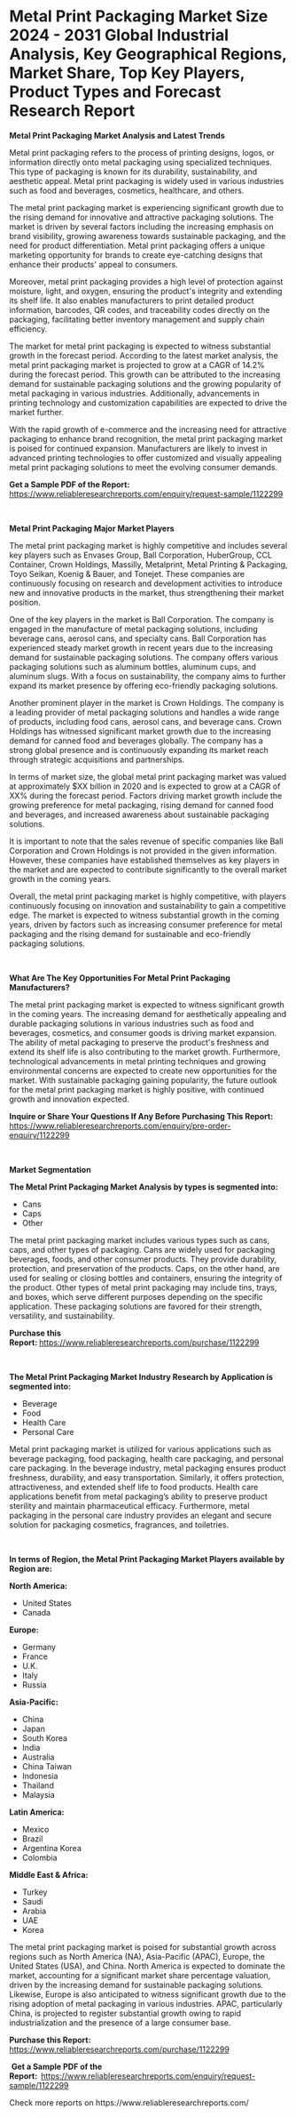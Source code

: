 <p><h1>Metal Print Packaging Market Size 2024 - 2031 Global Industrial Analysis, Key Geographical Regions, Market Share, Top Key Players, Product Types and Forecast Research Report</h1></p><p><strong>Metal Print Packaging Market Analysis and Latest Trends</strong></p>
<p><p>Metal print packaging refers to the process of printing designs, logos, or information directly onto metal packaging using specialized techniques. This type of packaging is known for its durability, sustainability, and aesthetic appeal. Metal print packaging is widely used in various industries such as food and beverages, cosmetics, healthcare, and others.</p><p>The metal print packaging market is experiencing significant growth due to the rising demand for innovative and attractive packaging solutions. The market is driven by several factors including the increasing emphasis on brand visibility, growing awareness towards sustainable packaging, and the need for product differentiation. Metal print packaging offers a unique marketing opportunity for brands to create eye-catching designs that enhance their products' appeal to consumers.</p><p>Moreover, metal print packaging provides a high level of protection against moisture, light, and oxygen, ensuring the product's integrity and extending its shelf life. It also enables manufacturers to print detailed product information, barcodes, QR codes, and traceability codes directly on the packaging, facilitating better inventory management and supply chain efficiency.</p><p>The market for metal print packaging is expected to witness substantial growth in the forecast period. According to the latest market analysis, the metal print packaging market is projected to grow at a CAGR of 14.2% during the forecast period. This growth can be attributed to the increasing demand for sustainable packaging solutions and the growing popularity of metal packaging in various industries. Additionally, advancements in printing technology and customization capabilities are expected to drive the market further.</p><p>With the rapid growth of e-commerce and the increasing need for attractive packaging to enhance brand recognition, the metal print packaging market is poised for continued expansion. Manufacturers are likely to invest in advanced printing technologies to offer customized and visually appealing metal print packaging solutions to meet the evolving consumer demands.</p></p>
<p><strong>Get a Sample PDF of the Report:&nbsp;</strong> <a href="https://www.reliableresearchreports.com/enquiry/request-sample/1122299">https://www.reliableresearchreports.com/enquiry/request-sample/1122299</a></p>
<p>&nbsp;</p>
<p><strong>Metal Print Packaging Major Market Players</strong></p>
<p><p>The metal print packaging market is highly competitive and includes several key players such as Envases Group, Ball Corporation, HuberGroup, CCL Container, Crown Holdings, Massilly, Metalprint, Metal Printing & Packaging, Toyo Seikan, Koenig & Bauer, and Tonejet. These companies are continuously focusing on research and development activities to introduce new and innovative products in the market, thus strengthening their market position.</p><p>One of the key players in the market is Ball Corporation. The company is engaged in the manufacture of metal packaging solutions, including beverage cans, aerosol cans, and specialty cans. Ball Corporation has experienced steady market growth in recent years due to the increasing demand for sustainable packaging solutions. The company offers various packaging solutions such as aluminum bottles, aluminum cups, and aluminum slugs. With a focus on sustainability, the company aims to further expand its market presence by offering eco-friendly packaging solutions.</p><p>Another prominent player in the market is Crown Holdings. The company is a leading provider of metal packaging solutions and handles a wide range of products, including food cans, aerosol cans, and beverage cans. Crown Holdings has witnessed significant market growth due to the increasing demand for canned food and beverages globally. The company has a strong global presence and is continuously expanding its market reach through strategic acquisitions and partnerships.</p><p>In terms of market size, the global metal print packaging market was valued at approximately $XX billion in 2020 and is expected to grow at a CAGR of XX% during the forecast period. Factors driving market growth include the growing preference for metal packaging, rising demand for canned food and beverages, and increased awareness about sustainable packaging solutions.</p><p>It is important to note that the sales revenue of specific companies like Ball Corporation and Crown Holdings is not provided in the given information. However, these companies have established themselves as key players in the market and are expected to contribute significantly to the overall market growth in the coming years.</p><p>Overall, the metal print packaging market is highly competitive, with players continuously focusing on innovation and sustainability to gain a competitive edge. The market is expected to witness substantial growth in the coming years, driven by factors such as increasing consumer preference for metal packaging and the rising demand for sustainable and eco-friendly packaging solutions.</p></p>
<p>&nbsp;</p>
<p><strong>What Are The Key Opportunities For Metal Print Packaging Manufacturers?</strong></p>
<p><p>The metal print packaging market is expected to witness significant growth in the coming years. The increasing demand for aesthetically appealing and durable packaging solutions in various industries such as food and beverages, cosmetics, and consumer goods is driving market expansion. The ability of metal packaging to preserve the product's freshness and extend its shelf life is also contributing to the market growth. Furthermore, technological advancements in metal printing techniques and growing environmental concerns are expected to create new opportunities for the market. With sustainable packaging gaining popularity, the future outlook for the metal print packaging market is highly positive, with continued growth and innovation expected.</p></p>
<p><strong>Inquire or Share Your Questions If Any Before Purchasing This Report:</strong> <a href="https://www.reliableresearchreports.com/enquiry/pre-order-enquiry/1122299">https://www.reliableresearchreports.com/enquiry/pre-order-enquiry/1122299</a></p>
<p>&nbsp;</p>
<p><strong>Market Segmentation</strong></p>
<p><strong>The Metal Print Packaging Market Analysis by types is segmented into:</strong></p>
<p><ul><li>Cans</li><li>Caps</li><li>Other</li></ul></p>
<p><p>The metal print packaging market includes various types such as cans, caps, and other types of packaging. Cans are widely used for packaging beverages, foods, and other consumer products. They provide durability, protection, and preservation of the products. Caps, on the other hand, are used for sealing or closing bottles and containers, ensuring the integrity of the product. Other types of metal print packaging may include tins, trays, and boxes, which serve different purposes depending on the specific application. These packaging solutions are favored for their strength, versatility, and sustainability.</p></p>
<p><strong>Purchase this Report:&nbsp;</strong><a href="https://www.reliableresearchreports.com/purchase/1122299">https://www.reliableresearchreports.com/purchase/1122299</a></p>
<p>&nbsp;</p>
<p><strong>The Metal Print Packaging Market Industry Research by Application is segmented into:</strong></p>
<p><ul><li>Beverage</li><li>Food</li><li>Health Care</li><li>Personal Care</li></ul></p>
<p><p>Metal print packaging market is utilized for various applications such as beverage packaging, food packaging, health care packaging, and personal care packaging. In the beverage industry, metal packaging ensures product freshness, durability, and easy transportation. Similarly, it offers protection, attractiveness, and extended shelf life to food products. Health care applications benefit from metal packaging’s ability to preserve product sterility and maintain pharmaceutical efficacy. Furthermore, metal packaging in the personal care industry provides an elegant and secure solution for packaging cosmetics, fragrances, and toiletries.</p></p>
<p>&nbsp;</p>
<p><strong>In terms of Region, the Metal Print Packaging Market Players available by Region are:</strong></p>
<p>
    <p> <strong> North America: </strong>
        <ul>
            <li>United States</li>
            <li>Canada</li>
        </ul>
        </p> 
    <p> <strong> Europe: </strong>
        <ul>
            <li>Germany</li>
            <li>France</li>
            <li>U.K.</li>
            <li>Italy</li>
            <li>Russia</li>
        </ul>
        </p> 
    <p> <strong> Asia-Pacific: </strong>
        <ul>
            <li>China</li>
            <li>Japan</li>
            <li>South Korea</li>
            <li>India</li>
            <li>Australia</li>
            <li>China Taiwan</li>
            <li>Indonesia</li>
            <li>Thailand</li>
            <li>Malaysia</li>
        </ul>
        </p> 
    <p> <strong> Latin America: </strong>
        <ul>
            <li>Mexico</li>
            <li>Brazil</li>
            <li>Argentina Korea</li>
            <li>Colombia</li>
        </ul>
        </p> 
    <p> <strong> Middle East & Africa: </strong>
        <ul>
            <li>Turkey</li>
            <li>Saudi</li>
            <li>Arabia</li>
            <li>UAE</li>
            <li>Korea</li>
        </ul>
    </p>
    </p>
<p><p>The metal print packaging market is poised for substantial growth across regions such as North America (NA), Asia-Pacific (APAC), Europe, the United States (USA), and China. North America is expected to dominate the market, accounting for a significant market share percentage valuation, driven by the increasing demand for sustainable packaging solutions. Likewise, Europe is also anticipated to witness significant growth due to the rising adoption of metal packaging in various industries. APAC, particularly China, is projected to register substantial growth owing to rapid industrialization and the presence of a large consumer base.</p></p>
<p><strong>Purchase this Report: </strong><a href="https://www.reliableresearchreports.com/purchase/1122299">https://www.reliableresearchreports.com/purchase/1122299</a></p>
<p>&nbsp;<strong>Get a Sample PDF of the Report:&nbsp;&nbsp;</strong><a href="https://www.reliableresearchreports.com/enquiry/request-sample/1122299">https://www.reliableresearchreports.com/enquiry/request-sample/1122299</a></p>
<p><strong></strong></p>
<p>Check more reports on https://www.reliableresearchreports.com/</p>